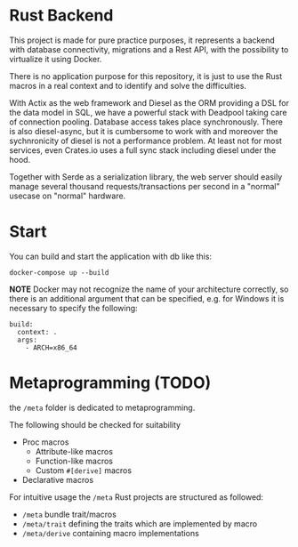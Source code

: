# Rust Backend
This project is made for pure practice purposes, it represents a backend with database connectivity, migrations and a Rest API, with the possibility to virtualize it using Docker.

There is no application purpose for this repository, it is just to use the Rust macros in a real context and to identify and solve the difficulties.

With Actix as the web framework and Diesel as the ORM providing a DSL for the data model in SQL, we have a powerful stack with Deadpool taking care of connection pooling. Database access takes place synchronously. There is also diesel-async, but it is cumbersome to work with and moreover the sychnronicity of diesel is not a performance problem. At least not for most services, even Crates.io uses a full sync stack including diesel under the hood.

Together with Serde as a serialization library, the web server should easily manage several thousand requests/transactions per second in a "normal" usecase on "normal" hardware.

# Start
You can build and start the application with db like this:
```
docker-compose up --build
```

**NOTE** Docker may not recognize the name of your architecture correctly, so there is an additional argument that can be specified, e.g. for Windows it is necessary to specify the following:

```
build:
  context: .
  args:
    - ARCH=x86_64
```

# Metaprogramming (TODO)
the `/meta` folder is dedicated to metaprogramming.

The following should be checked for suitability
* Proc macros
    * Attribute-like macros
    * Function-like macros
    * Custom `#[derive]` macros
* Declarative macros

For intuitive usage the `/meta` Rust projects are structured as followed:

* `/meta` bundle trait/macros
* `/meta/trait` defining the traits which are implemented by macro
* `/meta/derive` containing macro implementations